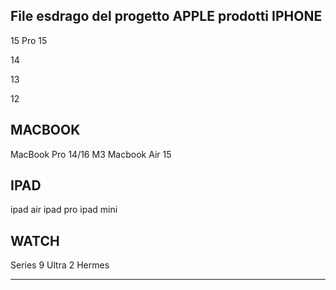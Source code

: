 File esdrago del progetto APPLE 
prodotti
IPHONE
-------

15 Pro
15 

14

13

12

MACBOOK
--------

MacBook Pro 14/16 M3
Macbook Air 15

IPAD
-------
ipad air
ipad pro
ipad mini


WATCH
------
Series 9
Ultra 2
Hermes

****
